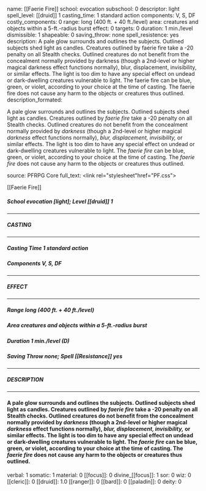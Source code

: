 name: [[Faerie Fire]]
school: evocation
subschool: 0
descriptor: light
spell_level: [[druid]] 1
casting_time: 1 standard action
components: V, S, DF
costly_components: 0
range: long (400 ft. + 40 ft./level)
area: creatures and objects within a 5-ft.-radius burst
effect: 0
targets: 0
duration: 1 min./level
dismissible: 1
shapeable: 0
saving_throw: none
spell_resistence: yes
description: A pale glow surrounds and outlines the subjects. Outlined subjects shed light as candles. Creatures outlined by faerie fire take a -20 penalty on all Stealth checks. Outlined creatures do not benefit from the concealment normally provided by darkness (though a 2nd-level or higher magical darkness effect functions normally), blur, displacement, invisibility, or similar effects. The light is too dim to have any special effect on undead or dark-dwelling creatures vulnerable to light. The faerie fire can be blue, green, or violet, according to your choice at the time of casting. The faerie fire does not cause any harm to the objects or creatures thus outlined.
description_formated: <p>A pale glow surrounds and outlines the subjects. Outlined subjects shed light as candles. Creatures outlined by <i>faerie fire</i> take a -20 penalty on all Stealth checks. Outlined creatures do not benefit from the concealment normally provided by <i>darkness</i> (though a 2nd-level or higher magical <i>darkness</i> effect functions normally), <i>blur, displacement, invisibility,</i> or similar effects. The light is too dim to have any special effect on undead or dark-dwelling creatures vulnerable to light. The <i>faerie fire</i> can be blue, green, or violet, according to your choice at the time of casting. The <i>faerie fire</i> does not cause any harm to the objects or creatures thus outlined.</p>
source: PFRPG Core
full_text: <link rel="stylesheet"href="PF.css"><div class="heading"><p class="alignleft">[[Faerie Fire]]</p><div style="clear: both;"></div></div><div><h5><b>School </b>evocation [light]; <b>Level </b>[[druid]] 1</h5></div><hr/><div><h5><b>CASTING</b></h5></div><hr/><div><h5><b>Casting Time </b>1 standard action</h5><h5><b>Components </b>V, S, DF</h5></div><hr/><div><h5><b>EFFECT</b></h5></div><hr/><div><h5><b>Range </b>long (400 ft. + 40 ft./level)</h5><h5><b>Area </b>creatures and objects within a 5-ft.-radius burst</h5><h5><b>Duration </b>1 min./level (D)</h5><h5><b>Saving Throw </b>none; <b>Spell [[Resistance]] </b>yes</h5></div><hr/><div><h5><b>DESCRIPTION</b></h5></div><hr/><div><h4><p>A pale glow surrounds and outlines the subjects. Outlined subjects shed light as candles. Creatures outlined by <i>faerie fire</i> take a -20 penalty on all Stealth checks. Outlined creatures do not benefit from the concealment normally provided by <i>darkness</i> (though a 2nd-level or higher magical <i>darkness</i> effect functions normally), <i>blur, displacement, invisibility,</i> or similar effects. The light is too dim to have any special effect on undead or dark-dwelling creatures vulnerable to light. The <i>faerie fire</i> can be blue, green, or violet, according to your choice at the time of casting. The <i>faerie fire</i> does not cause any harm to the objects or creatures thus outlined.</p></h4></div>
verbal: 1
somatic: 1
material: 0
[[focus]]: 0
divine_[[focus]]: 1
sor: 0
wiz: 0
[[cleric]]: 0
[[druid]]: 1.0
[[ranger]]: 0
[[bard]]: 0
[[paladin]]: 0
deity: 0
